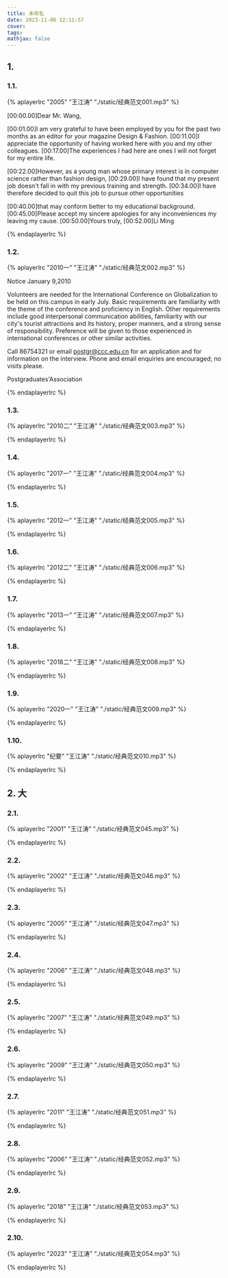 ```yaml
---
title: 未命名
date: 2023-11-06 12:11:57
cover: 
tags: 
mathjax: false
---
```


<!-- more -->
## 1. 

### 1.1. 

{% aplayerlrc "2005" "王江涛" "./static/经典范文001.mp3" %}

[00:00.00]Dear Mr. Wang,

[00:01.00]I am very grateful to have been employed by you for the past two months as an editor for your magazine Design & Fashion. 
[00:11.00]I appreciate the opportunity of having worked here with you and my other colleagues.
[00:17.00]The experiences I had here are ones I will not forget for my entire life.

[00:22.00]However, as a young man whose primary interest is in computer science rather than fashion design, 
[00:29.00]I have found that my present job doesn't fall in with my previous training and strength. 
[00:34.00]I have therefore decided to  quit this job to pursue other opportunities

[00:40.00]that may conform better to my educational background.
[00:45.00]Please accept my sincere apologies for any inconveniences my leaving my cause.
[00:50.00]Yours truly,
[00:52.00]Li Ming

{% endaplayerlrc %}

### 1.2. 

{% aplayerlrc "2010一" "王江涛" "./static/经典范文002.mp3" %}

Notice
January 9,2010

Volunteers are needed for the International Conference on Globalization to be held on this campus in early July. Basic requirements are familiarity with the theme of the conference and proficiency in English. Other requirements include good interpersonal communication abilities, familiarity with our city's tourist attractions and its history, proper manners, and a strong sense of responsibility. Preference will be given to those experienced in international conferences or other similar activities.

Call 86754321 or email postgr@ccc.edu.cn for an application and for information on the interview. Phone and email enquiries are encouraged; no visits please. 

Postgraduates'Association

{% endaplayerlrc %}

### 1.3. 

{% aplayerlrc "2010二" "王江涛" "./static/经典范文003.mp3" %}

{% endaplayerlrc %}

### 1.4. 

{% aplayerlrc "2017一" "王江涛" "./static/经典范文004.mp3" %}

{% endaplayerlrc %}

### 1.5. 

{% aplayerlrc "2012一" "王江涛" "./static/经典范文005.mp3" %}

{% endaplayerlrc %}
### 1.6. 
{% aplayerlrc "2012二" "王江涛" "./static/经典范文006.mp3" %}

{% endaplayerlrc %}
### 1.7. 
{% aplayerlrc "2013一" "王江涛" "./static/经典范文007.mp3" %}

{% endaplayerlrc %}
### 1.8. 
{% aplayerlrc "2018二" "王江涛" "./static/经典范文008.mp3" %}

{% endaplayerlrc %}
### 1.9. 
{% aplayerlrc "2020一" "王江涛" "./static/经典范文009.mp3" %}

{% endaplayerlrc %}
### 1.10. 
{% aplayerlrc "纪要" "王江涛" "./static/经典范文010.mp3" %}

{% endaplayerlrc %}

## 2. 大

### 2.1. 

{% aplayerlrc "2001" "王江涛" "./static/经典范文045.mp3" %}

{% endaplayerlrc %}

### 2.2. 

{% aplayerlrc "2002" "王江涛" "./static/经典范文046.mp3" %}

{% endaplayerlrc %}

### 2.3. 

{% aplayerlrc "2005" "王江涛" "./static/经典范文047.mp3" %}

{% endaplayerlrc %}

### 2.4. 

{% aplayerlrc "2006" "王江涛" "./static/经典范文048.mp3" %}

{% endaplayerlrc %}

### 2.5. 

{% aplayerlrc "2007" "王江涛" "./static/经典范文049.mp3" %}

{% endaplayerlrc %}

### 2.6. 

{% aplayerlrc "2009" "王江涛" "./static/经典范文050.mp3" %}

{% endaplayerlrc %}

### 2.7. 

{% aplayerlrc "2011" "王江涛" "./static/经典范文051.mp3" %}

{% endaplayerlrc %}

### 2.8. 

{% aplayerlrc "2006" "王江涛" "./static/经典范文052.mp3" %}

{% endaplayerlrc %}

### 2.9. 

{% aplayerlrc "2018" "王江涛" "./static/经典范文053.mp3" %}

{% endaplayerlrc %}

### 2.10. 

{% aplayerlrc "2023" "王江涛" "./static/经典范文054.mp3" %}


{% endaplayerlrc %}